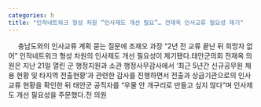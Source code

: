 ```yaml
---
categories: h
title: "인적네트워크 형성 차원 “인사제도 개선 필요”… 전재옥 인사교류 필요성 제기"
---
```

&nbsp;&nbsp;&nbsp;&nbsp; 충남도와의 인사교류 계획 묻는 질문에 조재오 과장 “2년 전 교류 끝난 뒤 희망자 없어”																						인적네트워크 형성 차원의 인사제도 개선 필요성이 제기됐다.태안군의회 전재옥 의원은 지난 21일 열린 군 행정지원과 소관 행정사무감사에서 ‘최근 5년간 신규공무원 채용 현황 및 타지역 전출현황’과 관련한 감사를 진행하면서 전출과 상급기관으로의 인사교류 현황을 확인한 뒤 태안군 공직자를 “우물 안 개구리로 만들고 싶지 않다”며 인사제도 개선 필요성을 주문했다.전 의원